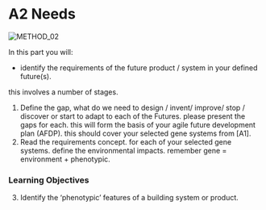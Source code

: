 # A2 Needs
![METHOD_02](https://github.com/timmcginley/Agile-Prototyping/assets/1415855/23c41df7-b987-4d23-9c3a-8144a56c896b)

In this part you will:
* identify the requirements of the future product / system in your defined future(s).

this involves a number of stages.

1. Define the gap, what do we need to design / invent/ improve/ stop / discover or start to adapt to each of the Futures. please present the gaps for each. this will form the basis of your agile future development plan (AFDP). this should cover your selected gene systems from [A1].
2. Read the requirements concept. for each of your selected gene systems. define the environmental impacts. remember gene = environment + phenotypic.

### Learning Objectives
3. Identify the ‘phenotypic’ features of a building system or product.
